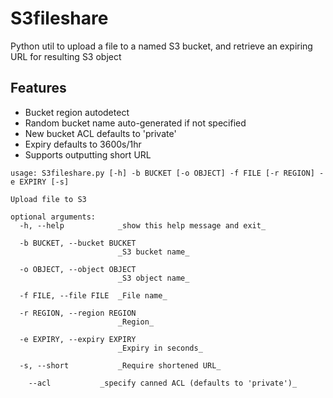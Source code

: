 # S3fileshare
Python util to upload a file to a named S3 bucket, and retrieve an expiring URL for resulting S3 object

## Features
* Bucket region autodetect
* Random bucket name auto-generated if not specified
* New bucket ACL defaults to 'private'
* Expiry defaults to 3600s/1hr
* Supports outputting short URL

```
usage: S3fileshare.py [-h] -b BUCKET [-o OBJECT] -f FILE [-r REGION] -e EXPIRY [-s]

Upload file to S3

optional arguments:
  -h, --help            _show this help message and exit_

  -b BUCKET, --bucket BUCKET
                        _S3 bucket name_

  -o OBJECT, --object OBJECT
                        _S3 object name_

  -f FILE, --file FILE  _File name_

  -r REGION, --region REGION
                        _Region_

  -e EXPIRY, --expiry EXPIRY
                        _Expiry in seconds_

  -s, --short           _Require shortened URL_
	
	--acl           _specify canned ACL (defaults to 'private')_

```
